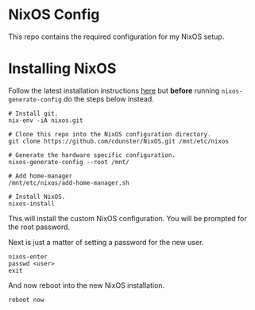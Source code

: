 # NixOS Config
This repo contains the required configuration for my NixOS setup.

# Installing NixOS
Follow the latest installation instructions [here](https://nixos.org/manual/nixos/stable/index.html#sec-installation) but **before** running `nixos-generate-config` do the steps below instead.
```shell
# Install git.
nix-env -iA nixos.git

# Clone this repo into the NixOS configuration directory.
git clone https://github.com/cdunster/NixOS.git /mnt/etc/nixos

# Generate the hardware specific configuration.
nixos-generate-config --root /mnt/

# Add home-manager
/mnt/etc/nixos/add-home-manager.sh

# Install NixOS.
nixos-install
```
This will install the custom NixOS configuration. You will be prompted for the root password.

Next is just a matter of setting a password for the new user.
```shell
nixos-enter
passwd <user>
exit
```

And now reboot into the new NixOS installation.
```shell
reboot now
```
